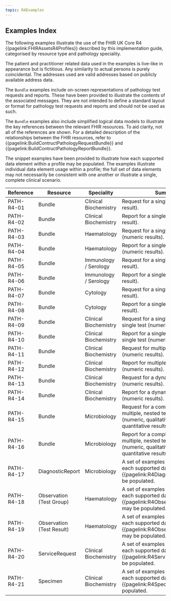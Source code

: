 ```yaml
---
topic: R4Examples
---
```

## Examples Index
The following examples illustrate the use of the FHIR UK Core R4 {{pagelink:FHIRAssetsR4Profiles}} described by this implementation guide, categorised by resource type and pathology speciality.

<div markdown="span" class="alert alert-nhse" role="alert">
<i class="fa fa-exclamation-circle"></i> The patient and practitioner related data used in the examples is live-like in appearance but is fictitious. Any similarity to actual persons is purely coincidental. The addresses used are valid addresses based on publicly available address data.
</div>

The <code>Bundle</code> examples include on-screen representations of pathology test requests and reports. These have been provided to illustrate the contents of the associated messages. They are not intended to define a standard layout or format for pathology test requests and reports and should not be used as such.

The <code>Bundle</code> examples also include simplified logical data models to illustrate the key references between the relevant FHIR resources. To aid clarity, not all of the references are shown. For a detailed description of the relationships between the FHIR resources, refer to {{pagelink:BuildContructPathologyRequestBundle}} and {{pagelink:BuildContructPathologyReportBundle}}.

The snippet examples have been provided to illustrate how each supported data element within a profile may be populated. The examples illustrate individual data element usage within a profile; the full set of data elements may not necessarily be consistent with one another or illustrate a single, complete clinical scenario.

<table class="regular">
    <thead>
        <tr>
            <th width="10%">Reference</th>
            <th width="10%">Resource</th>
            <th width="15%">Speciality</th>
            <th width="33%">Summary</th>
            <th width="32%">Example</th>
        </tr>
    </thead>
    <tbody>
        <tr>
            <td>PATH-R4-01</td>
            <td>Bundle</td>
            <td>Clinical Biochemistry</td>
            <td>Request for a single test (numeric result).</td>
            <td>{{pagelink:R4BundleExampleHbA1cRequest}}</td>
        </tr>
        <tr>
            <td>PATH-R4-02</td>
            <td>Bundle</td>
            <td>Clinical Biochemistry</td>
            <td>Report for a single test (numeric result).</td>
            <td>{{pagelink:R4BundleExampleHbA1cReport}}</td>
        </tr>   
        <tr>
            <td>PATH-R4-03</td>
            <td>Bundle</td>
            <td>Haematology</td>
            <td>Request for a single test group (numeric results).</td>
            <td>{{pagelink:R4BundleExampleFullBloodCountRequest}}</td>
        </tr>   
        <tr>
            <td>PATH-R4-04</td>
            <td>Bundle</td>
            <td>Haematology</td>
            <td>Report for a single test group (numeric results).</td>
            <td>{{pagelink:R4BundleExampleFullBloodCountReport}}</td>
        </tr>
        <tr>
            <td>PATH-R4-05</td>
            <td>Bundle</td>
            <td>Immunology / Serology</td>
            <td>Request for a single test (qualitative result).</td>
            <td>{{pagelink:R4BundleExampleHBsAgRequest}}</td>
        </tr>
        <tr>
            <td>PATH-R4-06</td>
            <td>Bundle</td>
            <td>Immunology / Serology</td>
            <td>Report for a single test (qualitative result).</td>
            <td>{{pagelink:R4BundleExampleHBsAgReport}}</td>
        </tr>
        <tr>
            <td>PATH-R4-07</td>
            <td>Bundle</td>
            <td>Cytology</td>
            <td>Request for a single test (qualitative result).</td>
            <td>{{pagelink:R4BundleExampleHPVRequest}}</td>
        </tr>
        <tr>
            <td>PATH-R4-08</td>
            <td>Bundle</td>
            <td>Cytology</td>
            <td>Report for a single test (qualitative result).</td>
            <td>{{pagelink:R4BundleExampleHPVReport}}</td>
        </tr>
        <tr>
            <td>PATH-R4-09</td>
            <td>Bundle</td>
            <td>Clinical Biochemistry</td>
            <td>Request for a single test group and a single test (numeric results).</td>
            <td>{{pagelink:R4BundleExampleLipidsandHbA1cRequest}}</td>
        </tr>
        <tr>
            <td>PATH-R4-10</td>
            <td>Bundle</td>
            <td>Clinical Biochemistry</td>
            <td>Report for a single test group and a single test (numeric results)</td>
            <td>{{pagelink:R4BundleExampleLipidsandHbA1cReport}}</td>
        </tr>
        <tr>
            <td>PATH-R4-11</td>
            <td>Bundle</td>
            <td>Clinical Biochemistry</td>
            <td>Request for multiple test groups (numeric results).</td>
            <td>{{pagelink:R4BundleExampleLFTandUandERequest}}</td>
        </tr>
        <tr>
            <td>PATH-R4-12</td>
            <td>Bundle</td>
            <td>Clinical Biochemistry</td>
            <td>Report for multiple test groups (numeric results).</td>
            <td>{{pagelink:R4BundleExampleLFTandUandEReport}}</td>
        </tr>
        <tr>
            <td>PATH-R4-13</td>
            <td>Bundle</td>
            <td>Clinical Biochemistry</td>
        	<td>Request for a dynamic function test (numeric results).</td>
            <td>{{pagelink:R4BundleExampleGTTRequest}}</td>
        </tr>
        <tr>
            <td>PATH-R4-14</td>
            <td>Bundle</td>
            <td>Clinical Biochemistry</td>
            <td>Report for a dynamic function test (numeric results).</td>
            <td>{{pagelink:R4BundleExampleGTTReport}}</td>
        </tr>
        <tr>
            <td>PATH-R4-15</td>
            <td>Bundle</td>
            <td>Microbiology</td>
            <td>Request for a complex test, with multiple, nested test groups (numeric, qualitative and semi-quantitative results).</td>
            <td>{{pagelink:R4BundleExampleUrineMCSRequest}}</td>
        </tr>
        <tr>
            <td>PATH-R4-16</td>
            <td>Bundle</td>
            <td>Microbiology</td>
            <td>Report for a complex test, with multiple, nested test groups (numeric, qualitative and semi-quantitative results).</td>
            <td>{{pagelink:R4BundleExampleUrineMCSReport}}</td>
        </tr>
        <tr>
            <td>PATH-R4-17</td>
            <td>DiagnosticReport</td>
            <td>Microbiology</td>
            <td>A set of examples that illustrate how each supported data element within {{pagelink:R4DiagnosticReport}} may be populated.</td>
            <td>{{pagelink:R4SnippetsDiagnosticReport}}</td>
        </tr>
        <tr>
            <td>PATH-R4-18</td>
            <td>Observation (Test Group)</td>
            <td>Haematology</td>
            <td>A set of examples that illustrate how each supported data element within {{pagelink:R4ObservationTestGroup}} may be populated.</td>
            <td>{{pagelink:R4SnippetsObservationTestGroup}}</td>
        </tr>
        <tr>
            <td>PATH-R4-19</td>
            <td>Observation (Test Result)</td>
            <td>Haematology</td>
            <td>A set of examples that illustrate how each supported data element within {{pagelink:R4ObservationTestResult}} may be populated.</td>
            <td>{{pagelink:R4SnippetsObservationTestResult}}</td>
        </tr>
        <tr>
            <td>PATH-R4-20</td>
            <td>ServiceRequest</td>
            <td>Clinical Biochemistry</td>
            <td>A set of examples that illustrate how each supported data element within {{pagelink:R4ServiceRequest}} may be populated.</td>
            <td>{{pagelink:R4SnippetsServiceRequest}}</td>
        </tr>
        <tr>
            <td>PATH-R4-21</td>
            <td>Specimen</td>
            <td>Clinical Biochemistry</td>
            <td>A set of examples that illustrate how each supported data element within {{pagelink:R4Specimen}} may be populated.</td>
            <td>{{pagelink:R4SnippetsSpecimen}}</td>
        </tr>
    </tbody>
</table>